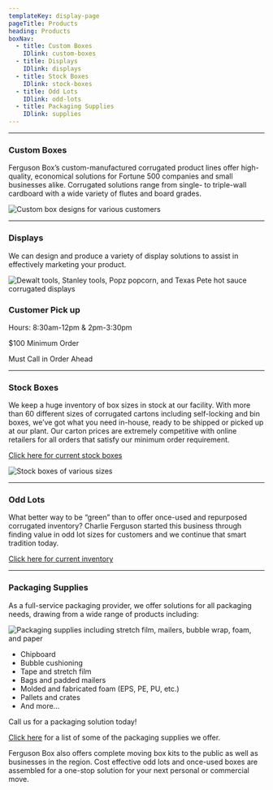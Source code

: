 ```yaml
---
templateKey: display-page
pageTitle: Products
heading: Products
boxNav:
  - title: Custom Boxes
    IDlink: custom-boxes
  - title: Displays
    IDlink: displays
  - title: Stock Boxes
    IDlink: stock-boxes
  - title: Odd Lots
    IDlink: odd-lots
  - title: Packaging Supplies
    IDlink: supplies
---
```

- - -

<a id="custom-boxes"></a>

### Custom Boxes

Ferguson Box’s custom-manufactured corrugated product lines offer high-quality, economical solutions for Fortune 500 companies and small businesses alike. Corrugated solutions range from single- to triple-wall cardboard with a wide variety of flutes and board grades.

![Custom box designs for various customers](/uploads/custom_boxes.jpg)



- - -

<a id="displays"></a>

### Displays

We can design and produce a variety of display solutions to assist in effectively marketing your product.

![Dewalt tools, Stanley tools, Popz popcorn, and Texas Pete hot sauce corrugated displays](/uploads/displays.png)

### C﻿ustomer Pick up

H﻿ours: 8:30am-12pm & 2pm-3:30pm

$﻿100 Minimum Order

M﻿ust Call in Order Ahead

- - -

<a id="stock-boxes"></a>

### Stock Boxes

We keep a huge inventory of box sizes in stock at our facility. With more than 60 different sizes of corrugated cartons including self-locking and bin boxes, we’ve got what you need in-house, ready to be shipped or picked up at our plant. Our carton prices are extremely competitive with online retailers for all orders that satisfy our minimum order requirement.

[Click here for current stock boxes](/uploads/stock_boxes_web.pdf)

![Stock boxes of various sizes](/uploads/stock_boxes.jpg)

- - -

<a id="odd-lots"></a>

### Odd Lots

What better way to be “green” than to offer once-used and repurposed corrugated inventory? Charlie Ferguson started this business through finding value in odd lot sizes for customers and we continue that smart tradition today.

[Click here for current inventory](/uploads/odd_lots_current_stock.pdf)

- - -

<a id="supplies"></a>

### Packaging Supplies

As a full-service packaging provider, we offer solutions for all packaging needs, drawing from a wide range of products including:

![Packaging supplies including stretch film, mailers, bubble wrap, foam, and paper](/uploads/packaging_supplies.png)

* Chipboard
* Bubble cushioning
* Tape and stretch film
* Bags and padded mailers
* Molded and fabricated foam (EPS, PE, PU, etc.)
* Pallets and crates
* And more...

Call us for a packaging solution today!

[Click here](/uploads/packaging_supplies_list.pdf) for a list of some of the packaging supplies we offer.

Ferguson Box also offers complete moving box kits to the public as well as businesses in the region. Cost effective odd lots and once-used boxes are assembled for a one-stop solution for your next personal or commercial move.